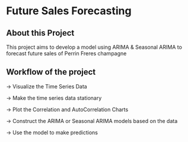 Future Sales Forecasting
==============================

About this Project <a name="1"></a>
------------

This project aims to develop a model using ARIMA &amp; Seasonal ARIMA to forecast future sales of Perrin Freres champagne


Workflow of the project <a name="2"></a>
------------

-> Visualize the Time Series Data

-> Make the time series data stationary

-> Plot the Correlation and AutoCorrelation Charts

-> Construct the ARIMA or Seasonal ARIMA models based on the data

-> Use the model to make predictions
